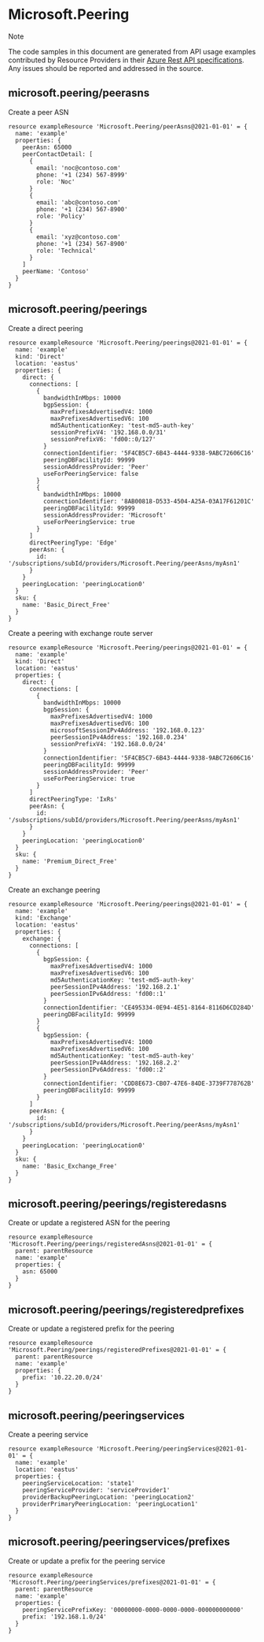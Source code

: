 # Microsoft.Peering
  
> [!NOTE]
> The code samples in this document are generated from API usage examples contributed by Resource Providers in their [Azure Rest API specifications](https://github.com/Azure/azure-rest-api-specs). Any issues should be reported and addressed in the source.


## microsoft.peering/peerasns

Create a peer ASN
```bicep
resource exampleResource 'Microsoft.Peering/peerAsns@2021-01-01' = {
  name: 'example'
  properties: {
    peerAsn: 65000
    peerContactDetail: [
      {
        email: 'noc@contoso.com'
        phone: '+1 (234) 567-8999'
        role: 'Noc'
      }
      {
        email: 'abc@contoso.com'
        phone: '+1 (234) 567-8900'
        role: 'Policy'
      }
      {
        email: 'xyz@contoso.com'
        phone: '+1 (234) 567-8900'
        role: 'Technical'
      }
    ]
    peerName: 'Contoso'
  }
}
```

## microsoft.peering/peerings

Create a direct peering
```bicep
resource exampleResource 'Microsoft.Peering/peerings@2021-01-01' = {
  name: 'example'
  kind: 'Direct'
  location: 'eastus'
  properties: {
    direct: {
      connections: [
        {
          bandwidthInMbps: 10000
          bgpSession: {
            maxPrefixesAdvertisedV4: 1000
            maxPrefixesAdvertisedV6: 100
            md5AuthenticationKey: 'test-md5-auth-key'
            sessionPrefixV4: '192.168.0.0/31'
            sessionPrefixV6: 'fd00::0/127'
          }
          connectionIdentifier: '5F4CB5C7-6B43-4444-9338-9ABC72606C16'
          peeringDBFacilityId: 99999
          sessionAddressProvider: 'Peer'
          useForPeeringService: false
        }
        {
          bandwidthInMbps: 10000
          connectionIdentifier: '8AB00818-D533-4504-A25A-03A17F61201C'
          peeringDBFacilityId: 99999
          sessionAddressProvider: 'Microsoft'
          useForPeeringService: true
        }
      ]
      directPeeringType: 'Edge'
      peerAsn: {
        id: '/subscriptions/subId/providers/Microsoft.Peering/peerAsns/myAsn1'
      }
    }
    peeringLocation: 'peeringLocation0'
  }
  sku: {
    name: 'Basic_Direct_Free'
  }
}
```

Create a peering with exchange route server
```bicep
resource exampleResource 'Microsoft.Peering/peerings@2021-01-01' = {
  name: 'example'
  kind: 'Direct'
  location: 'eastus'
  properties: {
    direct: {
      connections: [
        {
          bandwidthInMbps: 10000
          bgpSession: {
            maxPrefixesAdvertisedV4: 1000
            maxPrefixesAdvertisedV6: 100
            microsoftSessionIPv4Address: '192.168.0.123'
            peerSessionIPv4Address: '192.168.0.234'
            sessionPrefixV4: '192.168.0.0/24'
          }
          connectionIdentifier: '5F4CB5C7-6B43-4444-9338-9ABC72606C16'
          peeringDBFacilityId: 99999
          sessionAddressProvider: 'Peer'
          useForPeeringService: true
        }
      ]
      directPeeringType: 'IxRs'
      peerAsn: {
        id: '/subscriptions/subId/providers/Microsoft.Peering/peerAsns/myAsn1'
      }
    }
    peeringLocation: 'peeringLocation0'
  }
  sku: {
    name: 'Premium_Direct_Free'
  }
}
```

Create an exchange peering
```bicep
resource exampleResource 'Microsoft.Peering/peerings@2021-01-01' = {
  name: 'example'
  kind: 'Exchange'
  location: 'eastus'
  properties: {
    exchange: {
      connections: [
        {
          bgpSession: {
            maxPrefixesAdvertisedV4: 1000
            maxPrefixesAdvertisedV6: 100
            md5AuthenticationKey: 'test-md5-auth-key'
            peerSessionIPv4Address: '192.168.2.1'
            peerSessionIPv6Address: 'fd00::1'
          }
          connectionIdentifier: 'CE495334-0E94-4E51-8164-8116D6CD284D'
          peeringDBFacilityId: 99999
        }
        {
          bgpSession: {
            maxPrefixesAdvertisedV4: 1000
            maxPrefixesAdvertisedV6: 100
            md5AuthenticationKey: 'test-md5-auth-key'
            peerSessionIPv4Address: '192.168.2.2'
            peerSessionIPv6Address: 'fd00::2'
          }
          connectionIdentifier: 'CDD8E673-CB07-47E6-84DE-3739F778762B'
          peeringDBFacilityId: 99999
        }
      ]
      peerAsn: {
        id: '/subscriptions/subId/providers/Microsoft.Peering/peerAsns/myAsn1'
      }
    }
    peeringLocation: 'peeringLocation0'
  }
  sku: {
    name: 'Basic_Exchange_Free'
  }
}
```

## microsoft.peering/peerings/registeredasns

Create or update a registered ASN for the peering
```bicep
resource exampleResource 'Microsoft.Peering/peerings/registeredAsns@2021-01-01' = {
  parent: parentResource 
  name: 'example'
  properties: {
    asn: 65000
  }
}
```

## microsoft.peering/peerings/registeredprefixes

Create or update a registered prefix for the peering
```bicep
resource exampleResource 'Microsoft.Peering/peerings/registeredPrefixes@2021-01-01' = {
  parent: parentResource 
  name: 'example'
  properties: {
    prefix: '10.22.20.0/24'
  }
}
```

## microsoft.peering/peeringservices

Create a  peering service
```bicep
resource exampleResource 'Microsoft.Peering/peeringServices@2021-01-01' = {
  name: 'example'
  location: 'eastus'
  properties: {
    peeringServiceLocation: 'state1'
    peeringServiceProvider: 'serviceProvider1'
    providerBackupPeeringLocation: 'peeringLocation2'
    providerPrimaryPeeringLocation: 'peeringLocation1'
  }
}
```

## microsoft.peering/peeringservices/prefixes

Create or update a prefix for the peering service
```bicep
resource exampleResource 'Microsoft.Peering/peeringServices/prefixes@2021-01-01' = {
  parent: parentResource 
  name: 'example'
  properties: {
    peeringServicePrefixKey: '00000000-0000-0000-0000-000000000000'
    prefix: '192.168.1.0/24'
  }
}
```
